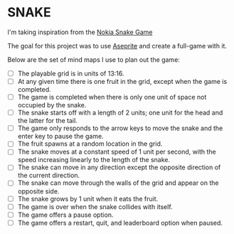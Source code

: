 # SNAKE

I'm taking inspiration from the [Nokia Snake Game](https://en.wikipedia.org/wiki/Snake_(video_game_genre))

The goal for this project was to use [Aseprite](https://www.aseprite.org) and create a full-game with it.

Below are the set of mind maps I use to plan out the game:

- [ ] The playable grid is in units of 13:16.
- [ ] At any given time there is one fruit in the grid, except when the game is completed.
- [ ] The game is completed when there is only one unit of space not occupied by the snake.
- [ ] The snake starts off with a length of 2 units; one unit for the head and the latter for the tail.
- [ ] The game only responds to the arrow keys to move the snake and the enter key to pause the game.
- [ ] The fruit spawns at a random location in the grid.
- [ ] The snake moves at a constant speed of 1 unit per second, with the speed increasing linearly to the length of the snake.
- [ ] The snake can move in any direction except the opposite direction of the current direction.
- [ ] The snake can move through the walls of the grid and appear on the opposite side.
- [ ] The snake grows by 1 unit when it eats the fruit.
- [ ] The game is over when the snake collides with itself.
- [ ] The game offers a pause option.
- [ ] The game offers a restart, quit, and leaderboard option when paused.